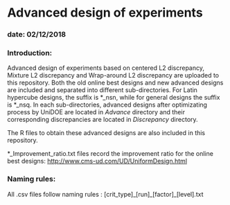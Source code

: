 # Advanced design of experiments
### date: 02/12/2018
### Introduction:

Advanced design of experiments based on centered L2 discrepancy, Mixture L2 discrepancy and Wrap-around L2 discrepancy are uploaded to this repository. Both the old online best designs and new advanced designs are included and separated into different sub-directories. For Latin hypercube designs, the suffix is *_nsn, while for general designs the suffix is *_nsq. In each sub-directories, advanced designs after optimizating process by UniDOE are located in $Advance$ directory and their corresponding discrepancies are located in $Discrepancy$ directory.

The R files to obtain these advanced designs are also included in this repository.  

*_Improvement_ratio.txt files record the improvement ratio for the online best designs: http://www.cms-ud.com/UD/UniformDesign.html 

### Naming rules:

All .csv files follow naming rules : [crit_type]\_[run]\_[factor]\_[level].txt 

